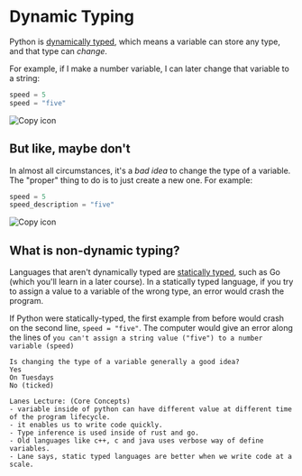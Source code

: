 # Dynamic Typing

Python is [dynamically typed](https://en.wikipedia.org/wiki/Type_system#Static_and_dynamic_type_checking_in_practice), which means a variable can store any type, and that type can _change_.

For example, if I make a number variable, I can later change that variable to a string:

```py
speed = 5
speed = "five"
```

![Copy icon](/img/copy_icon.svg)

## But like, maybe don't

In almost all circumstances, it's a _bad idea_ to change the type of a variable. The "proper" thing to do is to just create a new one. For example:

```py
speed = 5
speed_description = "five"
```

![Copy icon](/img/copy_icon.svg)

## What is non-dynamic typing?

Languages that aren't dynamically typed are [statically typed](https://developer.mozilla.org/en-US/docs/Glossary/Static_typing), such as Go (which you'll learn in a later course). In a statically typed language, if you try to assign a value to a variable of the wrong type, an error would crash the program.

If Python were statically-typed, the first example from before would crash on the second line, `speed = "five"`. The computer would give an error along the lines of `you can't assign a string value ("five") to a number variable (speed)`


```
Is changing the type of a variable generally a good idea?
Yes
On Tuesdays
No (ticked)
```


```
Lanes Lecture: (Core Concepts)
- variable inside of python can have different value at different time of the program lifecycle.
- it enables us to write code quickly. 
- Type inference is used inside of rust and go.
- Old languages like c++, c and java uses verbose way of define variables.
- Lane says, static typed languages are better when we write code at a scale.
```
